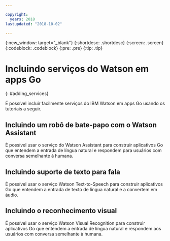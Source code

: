```yaml
---

copyright:
  years: 2018
lastupdated: "2018-10-02"

---
```


{:new_window: target="_blank"}
{:shortdesc: .shortdesc}
{:screen: .screen}
{:codeblock: .codeblock}
{:pre: .pre}
{:tip: .tip}

# Incluindo serviços do Watson em apps Go
{: #adding_services}

É possível incluir facilmente serviços do IBM Watson em apps Go usando os tutoriais a seguir.

<!-- Need topic links once they are moved to the Watson repo. Add links to each section "For more information..." -->

## Incluindo um robô de bate-papo com o Watson Assistant

É possível usar o serviço do Watson Assistant para construir aplicativos Go que entendem a entrada de língua natural e respondem para usuários com conversa semelhante à humana.

## Incluindo suporte de texto para fala

É possível usar o serviço Watson Text-to-Speech para construir aplicativos Go que entendem a entrada de texto de língua natural e a convertem em áudio.

## Incluindo o reconhecimento visual

É possível usar o serviço Watson Visual Recognition para construir aplicativos Go que entendem a entrada de língua natural e respondem aos usuários com conversa semelhante à humana.
